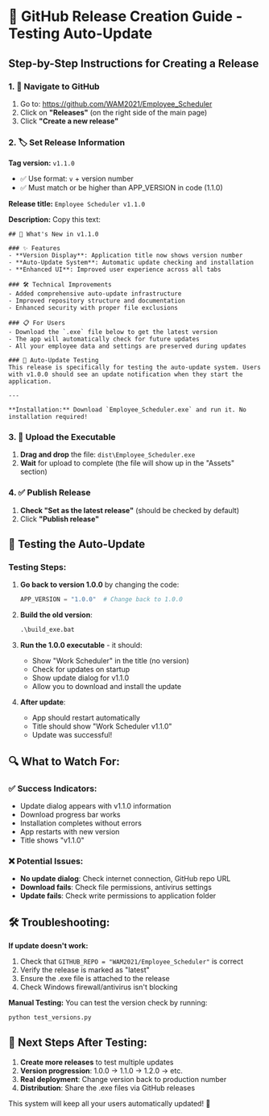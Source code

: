 # 🚀 GitHub Release Creation Guide - Testing Auto-Update

## Step-by-Step Instructions for Creating a Release

### 1. 📂 Navigate to GitHub
1. Go to: https://github.com/WAM2021/Employee_Scheduler
2. Click on **"Releases"** (on the right side of the main page)
3. Click **"Create a new release"**

### 2. 🏷️ Set Release Information
**Tag version:** `v1.1.0`
- ✅ Use format: `v` + version number
- ✅ Must match or be higher than APP_VERSION in code (1.1.0)

**Release title:** `Employee Scheduler v1.1.0`

**Description:** Copy this text:
```
## 🎉 What's New in v1.1.0

### ✨ Features
- **Version Display**: Application title now shows version number
- **Auto-Update System**: Automatic update checking and installation
- **Enhanced UI**: Improved user experience across all tabs

### 🛠️ Technical Improvements  
- Added comprehensive auto-update infrastructure
- Improved repository structure and documentation
- Enhanced security with proper file exclusions

### 📋 For Users
- Download the `.exe` file below to get the latest version
- The app will automatically check for future updates
- All your employee data and settings are preserved during updates

### 🔄 Auto-Update Testing
This release is specifically for testing the auto-update system. Users with v1.0.0 should see an update notification when they start the application.

---

**Installation:** Download `Employee_Scheduler.exe` and run it. No installation required!
```

### 3. 📎 Upload the Executable
1. **Drag and drop** the file: `dist\Employee_Scheduler.exe`
2. **Wait** for upload to complete (the file will show up in the "Assets" section)

### 4. ✅ Publish Release
1. **Check "Set as the latest release"** (should be checked by default)
2. Click **"Publish release"**

## 🧪 Testing the Auto-Update

### Testing Steps:

1. **Go back to version 1.0.0** by changing the code:
   ```python
   APP_VERSION = "1.0.0"  # Change back to 1.0.0
   ```

2. **Build the old version**:
   ```cmd
   .\build_exe.bat
   ```

3. **Run the 1.0.0 executable** - it should:
   - Show "Work Scheduler" in the title (no version)
   - Check for updates on startup
   - Show update dialog for v1.1.0
   - Allow you to download and install the update

4. **After update**:
   - App should restart automatically
   - Title should show "Work Scheduler v1.1.0"
   - Update was successful!

## 🔍 What to Watch For:

### ✅ Success Indicators:
- Update dialog appears with v1.1.0 information
- Download progress bar works
- Installation completes without errors
- App restarts with new version
- Title shows "v1.1.0"

### ❌ Potential Issues:
- **No update dialog**: Check internet connection, GitHub repo URL
- **Download fails**: Check file permissions, antivirus settings
- **Update fails**: Check write permissions to application folder

## 🛠️ Troubleshooting:

**If update doesn't work:**
1. Check that `GITHUB_REPO = "WAM2021/Employee_Scheduler"` is correct
2. Verify the release is marked as "latest"
3. Ensure the .exe file is attached to the release
4. Check Windows firewall/antivirus isn't blocking

**Manual Testing:**
You can test the version check by running:
```python
python test_versions.py
```

## 🎯 Next Steps After Testing:

1. **Create more releases** to test multiple updates
2. **Version progression**: 1.0.0 → 1.1.0 → 1.2.0 → etc.
3. **Real deployment**: Change version back to production number
4. **Distribution**: Share the .exe files via GitHub releases

This system will keep all your users automatically updated! 🚀